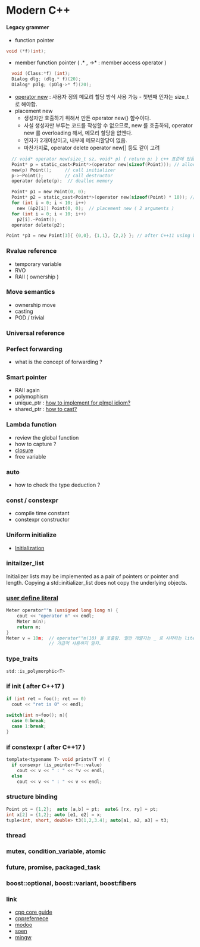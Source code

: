 # Modern C++
#### Legacy grammer
- function pointer
```c
void (*f)(int);
```
- member function pointer ( .* , ->* : member access operator )
```c
  void (Class:*f) (int);
  Dialog dlg; (dlg.* f)(20);
  Dialog* pDlg; (pDlg->* f)(20);
```
- [operator new](https://en.cppreference.com/w/cpp/memory/new/operator_new) : 사용자 정의 메모리 할당 방식 사용 가능 - 첫번째 인자는 size_t 로 해야함.
- placement new
  - 생성자만 호출하기 위해서 만든 operator new() 함수이다. 
  - 사실 생성자만 부루는 코드를 작성할 수 없으므로, new 를 호출하되, operator new 를 overloading 해서, 메모리 할당을 없앤다.
  - 인자가 2개이상이고, 내부에 메모리할당이 없음.
  - 마찬가지로, operator delete operator new[] 등도 같이 고려
```c
  // void* operator new(size_t sz, void* p) { return p; } c++ 표준에 있음
  Point* p = static_cast<Point*>(operator new(sizeof(Point))); // allocate memory
  new(p) Point();     // call initializer 
  p->~Point();        // call destructor
  operator delete(p);  // dealloc memory
```
```c
  Point* p1 = new Point(0, 0);
  Point* p2 = static_cast<Point*>(operator new(sizeof(Point) * 10)); // 1 argument
  for (int i = 0; i < 10; i++)
    new (&p2[i]) Point(0, 0);  // placement new ( 2 arguments )
  for (int i = 0; i < 10; i++)
    p2[i].~Point();
  operator delete(p2);

Point *p3 = new Point[3]{ {0,0}, {1,1}, {2,2} }; // after C++11 using braced-init-list
```
### Rvalue reference
- temporary variable
- RVO
- RAII ( ownership )
### Move semantics
- ownership move
- casting
- POD / trivial
### Universal reference
### Perfect forwarding
- what is the concept of forwarding ?
### Smart pointer
- RAII again
- polymophism
- unique_ptr : [how to implement for pImpl idiom?](https://www.fluentcpp.com/2017/09/22/make-pimpl-using-unique_ptr/) 
- shared_ptr : [how to cast?](https://stackoverflow.com/questions/1358143/downcasting-shared-ptrbase-to-shared-ptrderived)
### Lambda function
- review the global function
- how to capture ?
- [closure](https://en.wikipedia.org/wiki/Closure_(computer_programming))
- free variable
### auto
- how to check the type deduction ?
### const / constexpr
- compile time constant
- constexpr constructor
### Uniform initialize 
- [Initialization](https://en.cppreference.com/w/cpp/language/initialization)
### initailzer_list
Initializer lists may be implemented as a pair of pointers or pointer and length. Copying a std::initializer_list does not copy the underlying objects.
### [user define literal](https://en.cppreference.com/w/cpp/language/user_literal)
```c
Meter operator""m (unsigned long long n) {
	cout << "operator m" << endl;
	Meter m(n);
	return m;
}
Meter v = 10m;	// operator""m(10) 을 호출함. 일반 개발자는 _ 로 시작하는 literal 를 만들어야 한다.
                // 가급적 사용하지 말자.
```

### type_traits
```c
std::is_polymorphic<T>
```


### if init ( after C++17 )
```c
if (int ret = foo(); ret == 0)
  cout << "ret is 0" << endl;
  
switch(int n=foo(); n){
  case 0:break;
  case 1:break;
}
```
### if constexpr ( after C++17 )
```c
template<typename T> void printv(T v) {
  if consexpr (is_pointer<T>::value)
    cout << v << " : " << *v << endl;
  else
    cout << v << " : " << v << endl;
```
### structure binding
```c
Point pt = {1,2};  auto [a,b] = pt;  auto& [rx, ry] = pt;
int x[2] = {1,2}; auto [e1, e2] = x;
tuple<int, short, double> t3(1,2,3.4); auto[a1, a2, a3] = t3;
```
### thread
### mutex, condition_variable, atomic
### future, promise, packaged_task
### boost::optional, boost::variant, boost:fibers

### link
- [cpp core guide](http://isocpp.github.io/CppCoreGuidelines/CppCoreGuidelines)
- [cpprefernece](https://en.cppreference.com/w/)
- [modoo](https://modoocode.com/135)
- [soen](http://soen.kr/)
- [mingw](https://nuwen.net/)
